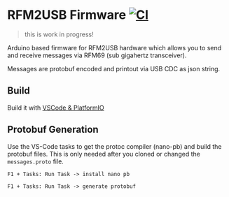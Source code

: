 # RFM2USB Firmware [![CI](https://github.com/vondraussen/rfm2usb/actions/workflows/main.yml/badge.svg?branch=master)](https://github.com/vondraussen/rfm2usb/actions/workflows/main.yml)
> this is work in progress!

Arduino based firmware for RFM2USB hardware which allows you to send and receive messages via RFM69 (sub gigahertz transceiver).

Messages are protobuf encoded and printout via USB CDC as json string.
## Build
Build it with [VSCode & PlatformIO](https://docs.platformio.org/en/latest/integration/ide/vscode.html#installation)

## Protobuf Generation
Use the VS-Code tasks to get the protoc compiler (nano-pb) and build the protobuf files. This is only needed after you cloned or changed the `messages.proto` file.

`F1 + Tasks: Run Task -> install nano pb`

`F1 + Tasks: Run Task -> generate protobuf`
